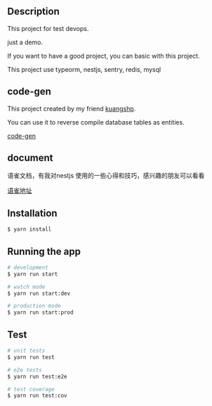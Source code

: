 

## Description

This project for test devops.

just a demo.

If you want to have a good project, you can basic with this project.

This project use typeorm, nestjs, sentry, redis, mysql

## code-gen
This project created by my friend [kuangshp](https://github.com/kuangshp).

You can use it to reverse compile database tables as entities.    

[code-gen](https://github.com/kuangshp/nest-code-generate)



## document

语雀文档，有我对nestjs 使用的一些心得和技巧，感兴趣的朋友可以看看

[语雀地址](https://www.yuque.com/books/share/2f10e167-7083-43dc-999f-f25068f50653)

## Installation

```bash
$ yarn install
```

## Running the app

```bash
# development
$ yarn run start

# watch mode
$ yarn run start:dev

# production mode
$ yarn run start:prod
```

## Test

```bash
# unit tests
$ yarn run test

# e2e tests
$ yarn run test:e2e

# test coverage
$ yarn run test:cov
```
